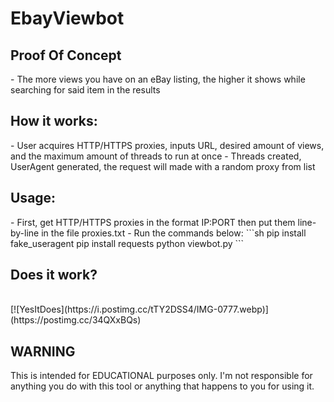 # EbayViewbot

<h2>Proof Of Concept</h2>
- The more views you have on an eBay listing, the higher it shows while searching for said item in the results

<h2>How it works: </h2>
- User acquires HTTP/HTTPS proxies, inputs URL, desired amount of views, and the maximum amount of threads to run at once
- Threads created, UserAgent generated, the request will made with a random proxy from list

<h2>Usage: </h2>
- First, get HTTP/HTTPS proxies in the format IP:PORT then put them line-by-line in the file proxies.txt
- Run the commands below:
```sh
pip install fake_useragent
pip install requests
python viewbot.py
```

<h2>Does it work? </h2><br>
[![YesItDoes](https://i.postimg.cc/tTY2DSS4/IMG-0777.webp)](https://postimg.cc/34QXxBQs)

<h2>WARNING</h2>
This is intended for EDUCATIONAL purposes only. I'm not responsible for anything you do with this tool or anything that happens to you for using it.
